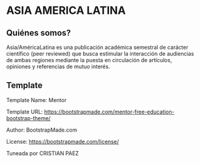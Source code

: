 # ASIA AMERICA LATINA

Quiénes somos?
---------------------------
Asia/AméricaLatina es una publicación académica semestral de carácter científico (peer reviewed) que busca estimular la interacción de audiencias de ambas regiones mediante la puesta en circulación de artículos, opiniones y referencias de mutuo interés.

Template
---------------------------
Template Name: Mentor

Template URL: https://bootstrapmade.com/mentor-free-education-bootstrap-theme/

Author: BootstrapMade.com

License: https://bootstrapmade.com/license/

Tuneada por CRISTIAN PAEZ
